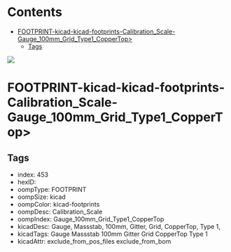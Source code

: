 



Contents
========

* [FOOTPRINT-kicad-kicad-footprints-Calibration_Scale-Gauge_100mm_Grid_Type1_CopperTop>](#footprint-kicad-kicad-footprints-calibration_scale-gauge_100mm_grid_type1_coppertop)
	* [Tags](#tags)
  
![][im]
# FOOTPRINT-kicad-kicad-footprints-Calibration_Scale-Gauge_100mm_Grid_Type1_CopperTop>

## Tags

- index: 453
- hexID: 
- oompType: FOOTPRINT
- oompSize: kicad
- oompColor: kicad-footprints
- oompDesc: Calibration_Scale
- oompIndex: Gauge_100mm_Grid_Type1_CopperTop
- kicadDesc: Gauge, Massstab, 100mm, Gitter, Grid, CopperTop, Type 1,
- kicadTags: Gauge Massstab 100mm Gitter Grid CopperTop Type 1
- kicadAttr: exclude_from_pos_files exclude_from_bom



[im]: image.png
